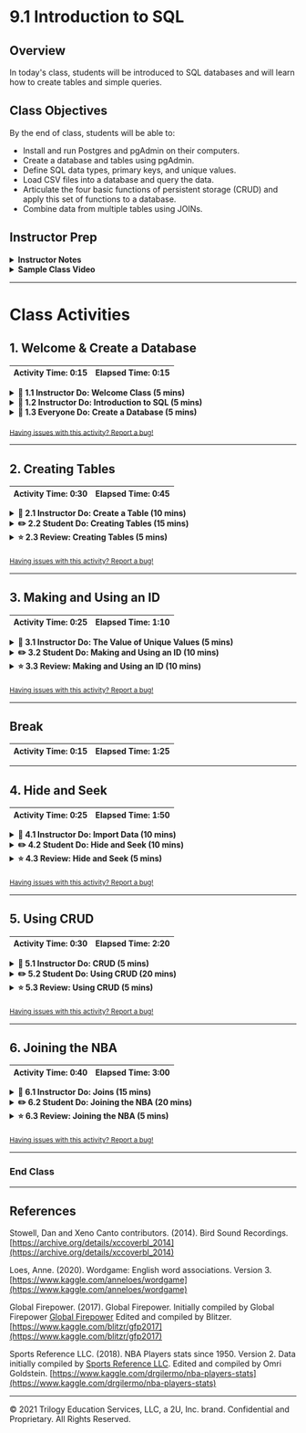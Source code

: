 # 9.1 Introduction to SQL

## Overview

In today's class, students will be introduced to SQL databases and will learn how to create tables and simple queries.

## Class Objectives

By the end of class, students will be able to:

- Install and run Postgres and pgAdmin on their computers.
- Create a database and tables using pgAdmin.
- Define SQL data types, primary keys, and unique values.
- Load CSV files into a database and query the data.
- Articulate the four basic functions of persistent storage (CRUD) and apply this set of functions to a database.
- Combine data from multiple tables using JOINs.

## Instructor Prep

<details>
  <summary><strong>Instructor Notes</strong></summary>

* **Important:** Before today's class, send out [instructions](../Supplemental/InstallationGuides) for installing PostgreSQL and pgAdmin. Students should install these before class (these are the same guides that were shared prior to class last week).

* Today's class will be challenging. In this lesson, a series of activities will introduce students to programming with SQL using Postgres and pgAdmin. The pace of today's class will be quick as students absorb learning a new UI and programming language simultaneously.

* Because this lesson introduces more than one new concept, circulate through the class during student activities to assist those who appear frustrated or stuck. Some students may already have experience with SQL; embrace these students' knowledge of the language and have them assist students who are not yet familiar with SQL.

* This lesson introduces new content rapidly. Students may express frustration at learning a new interface and programming language simultaneously. Explain to students that while the learning curve may be steep at first, SQL experience is highly sought-after and well worth the effort required to become comfortable with it.

* Please reference our [Student FAQ](../../../05-Instructor-Resources/README.md#unit-09-sql) for answers to questions frequently asked by students of this program. If you have any recommendations for additional questions, feel free to log an issue or a pull request with your desired additions.

* Have your TAs keep track of time with the [Time Tracker](TimeTracker.xlsx).

* Lastly, as a reminder these slideshows are for instructor use only - when distributing slides to students, please first export the slides to a PDF file. You may then send out the PDF file.

</details>

<details>
  <summary><strong>Sample Class Video</strong></summary>

* To view an example class lecture visit (Note video may not reflect latest lesson plan): [Class Video](https://codingbootcamp.hosted.panopto.com/Panopto/Pages/Viewer.aspx?id=81ffed52-f826-4990-8f2e-aa86002eff14)

</details>

- - -

# Class Activities

## 1. Welcome & Create a Database

| Activity Time:       0:15 |  Elapsed Time:      0:15  |
|---------------------------|---------------------------|

<details>
  <summary><strong>📣 1.1 Instructor Do: Welcome Class (5 mins)</strong></summary>

* Open the [slideshow](https://docs.google.com/presentation/d/1IhtPr1-L0J-AAToJeO8THcFPQhCwO2XlWkDJt7cXoKo/edit?usp=sharing) and use slides 1-4 to welcome students to this lesson.

* Welcome students to class and congratulate them on making it through the project week. They have come very far since the beginning of the course and should feel proud of what they have accomplished so far!

* Go over the learning outcomes for the SQL unit and today's class objectives. (Slides 3-4)

* Tell students that today's lesson will introduce them to one of the most popular programming languages used when working with databases: SQL. SQL programmers are in high demand, so this is an important language to understand. SQL allows us to manipulate and mine data as well as access large amounts of data with ease.

</details>

<details>
  <summary><strong>📣 1.2 Instructor Do: Introduction to SQL (5 mins)</strong></summary>

* Before diving into the lesson's activities, open the [slideshow](https://docs.google.com/presentation/d/1IhtPr1-L0J-AAToJeO8THcFPQhCwO2XlWkDJt7cXoKo/edit?usp=sharing) and use slides 5-8 to go over the purpose of SQL.

  * SQL (often pronounced "sequel") stands for Structured Query Language. It is a powerful programming tool designed to allow programmers to create, populate, manipulate, and access databases, as well as provide programmers with an easy method for dealing with server-side storage.

  * Data using SQL is stored in tables on the server, much like spreadsheets you would create in Microsoft Excel. This makes the data easy to visualize and search.

  * PostgreSQL (usually referred to as "Postgres") is an object-relational database system that uses the SQL language.

  * pgAdmin is the management tool used for working with Postgres. It simplifies creation, maintenance, and use of database objects.

* Send out the [Student Guide](../StudentGuide.md) containing this week's objectives as well as resource links.

* Send out the [SQL Reference Guide](../Supplemental/SQL_reference_guide.pdf) for students to use as a reference during the activities this week.

</details>

<details>
  <summary><strong>🎉 1.3 Everyone Do: Create a Database (5 mins)</strong></summary>

* Begin by verifying that everyone has successfully installed pgAdmin and Postgres. Everyone should have completed this step prior to today's class.

* Open the [slideshow](https://docs.google.com/presentation/d/1IhtPr1-L0J-AAToJeO8THcFPQhCwO2XlWkDJt7cXoKo/edit?usp=sharing) and use slides 9-10 to show students how to create a database in pgAdmin.

  * Open pgAdmin in a new browser window and ensure that everyone is able to follow along and view their new server in the browser.

    ![browser-view.png](Images/browser-view.png)

* Walk the class through the steps to create a database using pgAdmin.

  * In the pgAdmin editor, right-click the newly established server to create a new database.

  * From the menu, select **Create**, and then select **Database** to create a new database.

  ![create_database.png](Images/create_database.png)

  * Enter **animals_db** as the database name. Make sure the owner is set as the default postgres, and then click **Save**.

  ![animals_db.png](Images/animals_db.png)

* At this point, show students that there is a new database listed in the left-hand menu. Explain that the new database, `animals_db`, is not yet connected to the server. Simply clicking on the database will create a connection to Postgres.

  ![new_db.png](Images/new_db.png)

* Answer any questions before moving on.

</details>

<sub>[Having issues with this activity? Report a bug!](hhttps://bit.ly/3dOBlK5)</sub>

- - -

## 2. Creating Tables

| Activity Time:       0:30 |  Elapsed Time:      0:45  |
|---------------------------|---------------------------|

<details>
  <summary><strong>📣 2.1 Instructor Do: Create a Table (10 mins)</strong></summary>

* Now that there is a database on the server, it's time to dig into the real meat of SQL and start creating tables within the new database!

* Open the [slideshow](https://docs.google.com/presentation/d/1IhtPr1-L0J-AAToJeO8THcFPQhCwO2XlWkDJt7cXoKo/edit?usp=sharing) and use slides 11-16 to assist students to understand how to create tables in SQL.

* From the left-hand menu in pgAdmin, right-click **animals_db** and select **Query Tool**.

  **Note:** You can also select **Query Tool** from the Tools drop-down menu at the top of the screen. (See second screenshot below.)

  ![query_tool.png](Images/query_tool.png)

  ![tools_dropdown.png](Images/tool_dropdown.png)

* Explain to students that this is how to access the code editor.

* Type the following lines of code, explaining each line:

  ```sql
  CREATE TABLE people (
    name VARCHAR(30) NOT NULL,
    has_pet BOOLEAN DEFAULT false,
    pet_type VARCHAR(10) NOT NULL,
    pet_name VARCHAR(30),
    pet_age INT
  );
  ```

  * `CREATE TABLE people (<COLUMNS>);` creates a table called `people` with the columns listed within the parentheses.

  * `name VARCHAR(30) NOT NULL` creates a  `name` column, which can hold character strings of up to 30 characters and will not allow null fields.

  * The `NOT NULL` constraint requires the name field to have a value specified.

  * `pet_type VARCHAR(10) NOT NULL,` creates a `pet_type` in the same manner as the `name` column is created. The only difference is the number of characters allowed in the column.

  * `has_pet BOOLEAN DEFAULT false` creates a `has_pet` column that holds either true or false values, though the default value is now set as false.

  * `pet_name VARCHAR(30)` creates a `pet_name` column, which can hold character strings of up to 30 characters and will allow null fields.

  * `pet_age INT` creates a`pet_age` column, which can hold whole numbers.

  * **Note:** Be sure to point out the semicolon at the end of the statement, which tells pgAdmin that this line of code has concluded.

* After reviewing the code, click the play icon to run the script. Make a note of the Messages tab at the bottom of the screen.

  ![lightning_bolt.png](Images/lightning_bolt.png)

* Demonstrate that the structure of a table can be visualized using `SELECT * FROM <table name>;`.  Point out the error message that now appears at the bottom of the page.

  * Explain that SQL data is persistent; it is not deleted or overwritten when identical commands are run unless specifically commanded. This means that when a database or table is created with a  name identical to one that already exists, an error will occur telling the user that the database or table already exists.

  * Ask the class how to avoid this kind of error. Students may respond that they can simply delete the offending line of code and then run the commands again. Explain that while this method would work, deleting working code is not a best practice.

  * Show the class an alternative method: Highlight the lines of code to run, and then click the play icon to run only the highlighted selection. This method of running SQL code is preferable to deleting previous code.

    ![Select.png](Images/Select.png)

* Point out that the structure of a table can be visualized using `SELECT * FROM <table name>;`.

  * Explain that using the asterisk in this manner tells pgAdmin to select all fields from the table.

  * In the future, students will be able to view the structure of their table, and all of the values contained within it, using this same line of code.

* Type the following code while explaining what it does line by line.

  ```sql
  INSERT INTO people (name, has_pet, pet_type, pet_name, pet_age)
  VALUES ('Jacob', true, 'dog', 'Misty', 10),
    ('Ahmed', true, 'rock', 'Rockington', 100),
    ('Peter', true, 'cat', 'Franklin', 2),
    ('Dave', true, 'dog', 'Queso', 1);

  SELECT *
  FROM people;
  ```

  * This code operates as it reads: it inserts data into the `people` table and then specifies the columns in which data will be entered.

  * The `VALUES` line places the data contained in the parentheses into the corresponding columns listed after the `INSERT INTO` statement.

  * Note: Single quotations must be used for insert strings; otherwise, an error will result.

* Use the following code to query the table, extracting only the `pet_name`.

  ```sql
  SELECT pet_name
  FROM people;
  ```

  * Explain that specifying a column name in the `SELECT` statement will return only the data contained in that field.

* Filter the queried data to display only dogs younger than 5.

  ```sql
  SELECT pet_type, pet_name
  FROM people
  WHERE pet_type = 'dog'
  AND pet_age < 5;
  ```

* Explain the following points:

  * The `SELECT` clause can specify more than one column.

  * Data is filtered by using additional clauses such as `WHERE` and `AND`.

  * The `WHERE` clause will extract only the data that meets the condition specified. `AND` adds a second condition to the original clause, further refining the query.

</details>

<details>
  <summary><strong>✏️ 2.2 Student Do: Creating Tables (15 mins)</strong></summary>

* Open the [slideshow](https://docs.google.com/presentation/d/1IhtPr1-L0J-AAToJeO8THcFPQhCwO2XlWkDJt7cXoKo/edit?usp=sharing) and use slides 17-19 to present this activity to the class.

* In this activity, students will use pgAdmin to recreate and query a table from an image provided.

**Instructions:** [README.md](Activities/03-Stu_Creating_Tables/README.md)

</details>

<details>
  <summary><strong>⭐ 2.3 Review: Creating Tables (5 mins)</strong></summary>

* Open the [slideshow](https://docs.google.com/presentation/d/1IhtPr1-L0J-AAToJeO8THcFPQhCwO2XlWkDJt7cXoKo/edit?usp=sharing) and use slide 20 to assist you to review the activity.

* **File:** [stu_creating_tables.sql](Activities/03-Stu_Creating_Tables/Solved/stu_creating_tables.sql)

* Create a new database named `city_info` in pgAdmin. Then use the query tool to copy and paste, or live code, the solution from `stu_creating_tables.sql`.

  * To create a new table, remind students to specify the data type for each column.

    ```sql
    CREATE TABLE cities (
      city VARCHAR(30) NOT NULL,
      state VARCHAR(30) NOT NULL,
      population INT
    );
    ```

* Insert multiple rows of data into the new table.

  * Point out to students that each column is specified in the `INSERT INTO` clause, and the values are inserted in the same order.

  * To make the code easier to read, each row of values is on its own line, separated by a comma.

    ```sql
    INSERT INTO cities (city, state, population)
    VALUES ('Alameda', 'California', 79177),
      ('Mesa', 'Arizona', 496401),
      ('Boerne', 'Texas', 16056),
      ('Anaheim', 'California', 352497),
      ('Tucson', 'Arizona', 535677),
      ('Garland', 'Texas', 238002);
    ```

* Create a query to view the data using the `SELECT` clause.

  ```sql
  SELECT *
  FROM cities;
  ```

  * Point out the syntax here. Even though the code can fit on a single line, it's good practice to split it up over two lines instead. This way, the code is easier to read when more advanced queries are created.

* Using the `SELECT` clause again, query the data to return only the cities in the table.

  ```sql
  SELECT city
  FROM cities;
  ```

* Explain to students that the first bonus question incorporates a `WHERE` clause, which further filters the data.

  * The `WHERE` clause is used to search for specific data within a database. In this case, we are extracting only the records that meet the specified condition.

  * In the line `WHERE state = 'Arizona';` we are specifying Arizona in the state column.

    ```sql
    SELECT city, state
    FROM cities
    WHERE state = 'Arizona';
    ```

* Demonstrate the solution to the second bonus question.

  * Point out to students that the `WHERE` clause is highly customizable, such as with the use of the `<` operator.

    ```sql
    SELECT *
    FROM cities
    WHERE population < 100000;
    ```

* Walk through the solution to the third and final bonus question.

  * Explain to students that queries can be filtered even further with the `AND` clause. This clause allows users to specify more than one condition in their query.

    ```sql
    SELECT *
    FROM cities
    WHERE population < 100000
    AND state = 'California';
    ```

* Answer any questions before moving on.

</details>

<sub>[Having issues with this activity? Report a bug!](https://bit.ly/349SdXi)</sub>

- - -

## 3. Making and Using an ID

| Activity Time:       0:25 |  Elapsed Time:      1:10  |
|---------------------------|---------------------------|

<details>
  <summary><strong>📣 3.1 Instructor Do: The Value of Unique Values (5 mins)</strong></summary>

* Open the [slideshow](https://docs.google.com/presentation/d/1IhtPr1-L0J-AAToJeO8THcFPQhCwO2XlWkDJt7cXoKo/edit?usp=sharing) and use slides 21-24 to present the class to Unique Values.

* **File:** [values_of_uniques.sql](Activities/04-Ins_Values_of_Uniques/Solved/values_of_uniques.sql)

* Using the `people` table from the `animals_db` database, insert the duplicate data below into the table and then visualize the table with the new information.

  ```sql
  INSERT INTO people (name, has_pet, pet_type, pet_name, pet_age)
  VALUES ('Ahmed', true, 'rock', 'Rockington', 100);

  SELECT *
  FROM people;
  ```

  * Duplicate data is a real-world occurrence (and an eyesore). Demonstrate how to remove the rows containing the string `Ahmed` in the `name` column.

    ```sql
    DELETE FROM people
    WHERE name = 'Ahmed';
    ```

  * The duplicate was deleted, but so was the original row. That's a little annoying. Make sure the class understands why this happened.

  * Because the name Ahmed appears twice in the table, SQL assumes that the user wants to delete every column containing that name; it doesn't understand that the user is simply trying to remove the duplicate row.

  * To prevent this kind of thing from occurring, programmers will often want to create a column that automatically populates each new row with unique data. This allows them to select and modify that row more easily.

* Remove the `people` table by running the following line of code:

  ```sql
  -- Delete the table "people"
  DROP TABLE people;
  ```

* Copy the following code from the `values_of_uniques.sql` file and paste it in the pgAdmin editor.

  ```sql
  -- Re-create the table "people" within animals_db
  CREATE TABLE people (
    id SERIAL PRIMARY KEY,
    name VARCHAR(30) NOT NULL,
    has_pet BOOLEAN DEFAULT false,
    pet_type VARCHAR(10) NOT NULL,
    pet_name VARCHAR(30),
    pet_age INT
  );

  -- Insert data into the table
  INSERT INTO people (name, has_pet, pet_type, pet_name, pet_age)
  VALUES ('Jacob', true, 'dog', 'Misty', 10),
    ('Ahmed', true, 'rock', 'Rockington', 100),
    ('Ahmed', true, 'rock', 'Rockington', 100),
    ('Peter', true, 'cat', 'Franklin', 2),
    ('Dave', true, 'dog', 'Queso', 1),
    ('Dave', true, 'dog', 'Pringles', 7);

  -- Query all fields from the table
  SELECT *
  FROM people;
  ```

  * Explain that a *primary key* uniquely identifies a row.

  * `SERIAL` generates a new value for each inserted record in the table. By default, the starting value is 1, and it will increase by 1 for each new record. When using `SERIAL` with our unique `PRIMARY KEY`, we automatically get unique, incrementing values for each table row.

  * Point out that because values will automatically increment, each row's ID is guaranteed to be unique. This ensures that SQL does not identify and update the wrong row when CRUD—Create, Read, Update, Delete—statements are implemented.

  * Point out that the `INSERT` statements have not changed, as they do not need to insert data specifically into the `id` column. SQL automatically provides a value for this column, fulfilling the uniqueness constraint by automatically incrementing the last value used as an ID.

  * The data type for the `id` column is automatically assigned as an integer.

* One entry in the table is incorrect: one of the Daves has the wrong `pet_name` and `pet_age`. We need to update the `pet_name` from Pringles to Rocket and the `pet_age` from 7 to 8.

  * To avoid issues with updating multiple rows, it's best to update by ID. First, query by name to find the ID for the row we want to update.

    ```sql
    SELECT id, name, pet_name, pet_age
    FROM people
    WHERE name = 'Dave';
    ```

  * This will return all rows that contain the name Dave, including the `id`, `pet_name`, and `pet_age` columns.

  * Next, we can select and update the `pet_name` from Pringles to Rocket and the `pet_age` from 7 to 8 based on the row's unique ID.

    ```sql
    UPDATE people
    SET has_pet = true, pet_name = 'Rocket', pet_age = 8
    WHERE id = 6;
    ```

  * Note that, similar to a query, the `WHERE` statement is used to pinpoint the data we want to change. In this case, the `id` column is used to select the unique row we want to affect.

  * Duplicate data is also easier to remove with the use of a unique ID. With the following code, remove the duplicate data.

    ```sql
    DELETE FROM people
    WHERE id = 3;
    ```

  * This does precisely what was desired: duplicate data is deleted, and original data is preserved.

* Answer any remaining questions before moving on.

</details>

<details>
  <summary><strong>✏️ 3.2 Student Do: Making and Using an ID (10 mins)</strong></summary>

* Open the [slideshow](https://docs.google.com/presentation/d/1IhtPr1-L0J-AAToJeO8THcFPQhCwO2XlWkDJt7cXoKo/edit?usp=sharing) and use slides 25-26 to present this activity to the class.

In this activity, students will recreate a table and then query, insert, and update data.

**Instructions:** [README.md](Activities/05-Stu_Making_IDs/README.md)

</details>

<details>
  <summary><strong>⭐ 3.3 Review: Making and Using an ID (10 mins)</strong></summary>

* Open the [slideshow](https://docs.google.com/presentation/d/1IhtPr1-L0J-AAToJeO8THcFPQhCwO2XlWkDJt7cXoKo/edit?usp=sharing) and use slide 27 to assist you to review the activity.

* **File:** [making_ids.sql](Activities/05-Stu_Making_IDs/Solved/making_ids.sql)

* Open `making_ids.sql` and copy the code into pgAdmin.

* Go over the lines of code used to create the ID and set it as the primary key. Make sure the class understands how this works, and explain how useful this will be in this week's homework.

* Review how to create a new column using the `ALTER TABLE` and `ADD COLUMN` statements. Explain that adding the column name and data type is completed in the same manner as creating a new table.

* Answer any questions before moving on.

</details>

<sub>[Having issues with this activity? Report a bug!](https://bit.ly/2X8Y65k)</sub>

- - -

## Break

| Activity Time:       0:15 |  Elapsed Time:      1:25  |
|---------------------------|---------------------------|

- - -

## 4. Hide and Seek

| Activity Time:       0:25 |  Elapsed Time:      1:50  |
|---------------------------|---------------------------|

<details>
  <summary><strong>📣 4.1 Instructor Do: Import Data (10 mins)</strong></summary>

* Open the [slideshow](https://docs.google.com/presentation/d/1IhtPr1-L0J-AAToJeO8THcFPQhCwO2XlWkDJt7cXoKo/edit?usp=sharing) and use slides 29-32 to introduce how to import data to the class.

* **Files:**

  * [birdsong.csv](Activities/06-Ins_Importing_Data/Resources/birdsong.csv)

  * [importing_data.sql](Activities/06-Ins_Importing_Data/Solved/importing_data.sql)

* So far, the class has created their own tables and values manually using SQL code. As one might imagine, this process can be tedious when translating large datasets from external sources. Thankfully, pgAdmin includes a built-in import tool that can take CSV files and easily import their data into tables.

* Return to pgAdmin and create a new database called `Miscellaneous_DB`.

* Open the CSV file within an integrated development environment, such as Excel, to show the dataset that will be imported. Be sure to point out that the first row of this dataset includes headers.

  * Open a query tool within `Miscellaneous_DB` and create a table named `bird_song`.

  * Using the code from `importing_data.sql`, create the columns necessary to import the data. Point out that the columns created match the data in the CSV file.

  * Once the table and columns have been created, right-click **Miscellaneous_DB** from the left-hand menu and select **Refresh**.

  * Scroll down to Schemas and expand that menu, and then expand the Tables menu.

    ![table-expand.png](Images/table-expand.png)

  * Right-click the new table and select **Import/Export** from the menu.

    ![import-export.png](Images/import-export.png)

* In the Options tab, complete the following steps:

  * Slide the Import/Export tab to **Import**.

  * Click on the dot menu to navigate to the `birdsong.csv` file on your computer.

  * Slide the Header tab to **Yes**.

  * Select the comma from the drop-down menu to set it as the Delimiter.

  * Leave the other fields as they are, and then click **OK**.

  ![import.png](Images/import.png)

* In the query tool, rerun `SELECT * FROM birdsong` to verify that data has been imported.

* Let the class know that the bigger a dataset is, the longer it will take for pgAdmin to import values.

</details>

<details>
  <summary><strong>✏️ 4.2 Student Do: Hide and Seek (10 mins)</strong></summary>

* Open the [slideshow](https://docs.google.com/presentation/d/1IhtPr1-L0J-AAToJeO8THcFPQhCwO2XlWkDJt7cXoKo/edit?usp=sharing) and use slides 33-34 to present this activity to the class.

In this activity, students will create a new table and import data from a CSV file.

* **Files:**

  * [WordAssociation_AC.csv](Activities/07-Stu_Hide_and_Seek/Resources/WordAssociation_AC.csv)

  * [WordAssociation_BC.csv](Activities/07-Stu_Hide_and_Seek/Resources/WordAssociation_BC.csv)

* **Instructions:** [README.md](Activities/07-Stu_Hide_and_Seek/README.md)

</details>

<details>
  <summary><strong>⭐ 4.3 Review: Hide and Seek (5 mins)</strong></summary>

* Open the [slideshow](https://docs.google.com/presentation/d/1IhtPr1-L0J-AAToJeO8THcFPQhCwO2XlWkDJt7cXoKo/edit?usp=sharing) and use slide 35 to assist you to review the activity.

* **File:** [hide_and_seek.sql](Activities/07-Stu_Hide_and_Seek/Solved/hide_and_seek.sql)

* Open pgAdmin and paste the code from `hide_and_seek.sql` into the editor. Explain the following:

  * Although the CSV data does not contain an `id` column, when we specify `SERIAL PRIMARY KEY` while creating the table, IDs will automatically be assigned to each row.

  * To view a range of data, we can use a combination of `WHERE` and `AND` statements.

  * To collect data that exists in either one column or another, the `OR` statement is included in the query.

* Walk through the solutions to the bonus questions, touching on the following points:

  * After importing the second table, we can specify a source with the `WHERE` statement.

  * `AND` statements can be used more than once for more specific results.

* Answer any questions before moving on.

</details>

<sub>[Having issues with this activity? Report a bug!](https://bit.ly/39EEOYm)</sub>

- - -

## 5. Using CRUD

| Activity Time:       0:30 |  Elapsed Time:      2:20  |
|---------------------------|---------------------------|

<details>
  <summary><strong>📣 5.1 Instructor Do: CRUD (5 mins)</strong></summary>

* Open the [slideshow](https://docs.google.com/presentation/d/1IhtPr1-L0J-AAToJeO8THcFPQhCwO2XlWkDJt7cXoKo/edit?usp=sharing) and use slides 36-38 to introduce CRUD to the class.

* Return to the slideshow and begin to explain CRUD operations.

  * CRUD, while an unusual acronym, is a set of tools that are persistently used throughout programming. CRUD stands for Create, Read, Update, and Delete.

* Engage the class in a discussion by asking them to provide examples of CRUD operations.

* In today's class, each of the operations has been in use. Students have:

  * Created data in a table with the `INSERT` statement.

  * Read data with the use of `SELECT`.

  * Updated a table's data using `UPDATE`.

  * Deleted data using `DELETE`.

* Introduce the class to an additional method of reading the data: wildcards.

  * A wildcard is a character—either a percentage sign or an underscore—that takes the place of one or more characters in a query.

  * The keyword `LIKE` indicates the use of a wildcard in a query.

  * The percentage sign (%) signifies that zero, one, or multiple characters will be substituted in a query.

    * For example, in the query `WHERE last_name LIKE 'Will%';` all names in the database beginning with "Will" will be returned, no matter the length.

  * When using the underscore as a wildcard, only a single character is replaced in the query.

  * In the line `WHERE first_name LIKE '_AN';`, only three-lettered names ending with "an" will be returned.

* Answer any questions before moving on.

</details>

<details>
  <summary><strong>✏️ 5.2 Student Do: Using CRUD (20 mins)</strong></summary>

* Open the [slideshow](https://docs.google.com/presentation/d/1IhtPr1-L0J-AAToJeO8THcFPQhCwO2XlWkDJt7cXoKo/edit?usp=sharing) and use slides 39-40 to present this activity to the class.

* In this activity, students will utilize CRUD operations (Create, Read, Update, Destroy) on the provided data.

* **Files:**
  * [schema.sql](Activities/08-Stu_CRUD/Resources/schema.sql)

  * [GlobalFirePower.csv](Activities/08-Stu_CRUD/Resources/GlobalFirePower.csv)

* **Instructions:** [README.md](Activities/08-Stu_CRUD/README.md)

* Let the class know that they will be using the `WHERE` clause in this activity.

* This activity will require students to do some research. Links are provided to help them search for solutions to problems they are likely to encounter.

</details>

<details>
  <summary><strong>⭐ 5.3 Review: Using CRUD (5 mins)</strong></summary>

* Open the [slideshow](https://docs.google.com/presentation/d/1IhtPr1-L0J-AAToJeO8THcFPQhCwO2XlWkDJt7cXoKo/edit?usp=sharing) and use slide 41 to assist you to review the activity.

* **Files:**

  * [schema.sql](Activities/08-Stu_CRUD/Resources/schema.sql)

  * [using_crud.sql](Activities/08-Stu_CRUD/Solved/using_crud.sql)

  * [GlobalFirePower.csv](Activities/08-Stu_CRUD/Resources/GlobalFirePower.csv)

* Open a query tool in `Miscellaneous_DB` and copy and paste the code from `schema.sql` to create a new table named `firepower`. Go over the following:

  * Refresh the table list, and then import the data from `GlobalFirePower.csv` into the new table.

  * First, alter the table to add an `id`.

  * Deletions and updates are made where the conditions are met.

  * Multiple averages can be selected at once.

  * Values can be inserted into the table even though not every value is filled out.

  * Finally, select all values to show the newly added country.

</details>

<sub>[Having issues with this activity? Report a bug!](https://bit.ly/39JCgYO)</sub>

- - -

## 6. Joining the NBA

| Activity Time:       0:40 |  Elapsed Time:      3:00  |
|---------------------------|---------------------------|

<details>
  <summary><strong>📣 6.1 Instructor Do: Joins (15 mins)</strong></summary>

* Open the [slideshow](https://docs.google.com/presentation/d/1IhtPr1-L0J-AAToJeO8THcFPQhCwO2XlWkDJt7cXoKo/edit?usp=sharing) and use slides 42-44 to introduce joins to the class.

* **Files:**

  * [joins.sql](Activities/09-Ins_Joins/Solved/joins.sql)

  * [players.csv](Activities/09-Ins_Joins/Resources/players.csv)

  * [matches.csv](Activities/09-Ins_Joins/Resources/matches.csv)

* Students may recall working with merges and joins to combine datasets during the Pandas module. While SQL is a vastly different language than Python, it also includes the functionality to merge tables.

* Create two new tables in `Miscellaneous_DB` in pgAdmin named `players` and `matches`.

  * Copy the code from `joins.sql` to create the tables, and then import the corresponding data from `players.csv` and `matches.csv`.

  * Remember to refresh the database; newly created tables will not immediately appear.

  * Point out that both tables have matching values within the `player_id` column of the `players` table and the `loser_id`/`winner_id` columns of the `matches` table.

  * Because there are common values, it is possible to join these tables together. For example:

    ```sql
    INNER JOIN players ON
    players.player_id=matches.loser_id;
    ```

  * From the `joins.sql` file, copy and paste the code performing an `inner join` on the two tables:

    ```sql
    SELECT players.first_name, players.last_name, players.hand, matches.loser_rank
    FROM matches
    INNER JOIN players ON
    players.player_id=matches.loser_id;
    ```

  * Note: Some students may have advanced knowledge of SQL queries and use aliases in their solutions. Using aliases is not necessary for today's activities; they will be covered more comprehensively in the next class.

    ```sql
    -- Advanced INNER JOIN solution
    SELECT p.first_name, p.last_name, p.hand, m.loser_rank
    FROM matches AS m
    INNER JOIN players AS p ON
    p.player_id=m.loser_id;
    ```

  * Point out one significant difference between SQL joins and Python joins: in SQL joins, the columns that should be viewed after the join must be declared in the initial `SELECT` statement.

    ![inner-join.png](Images/inner-join.png)

* There are five primary types of joins that can be used with PostgreSQL:

  * `INNER JOIN` returns records that have matching values in both tables.

  * `LEFT JOIN` returns all records from the left table and the matched records from the right table.

  * `RIGHT JOIN` returns all records from the right table and the matched records from the left table.

  * `CROSS JOIN` returns records that match every row of the left table with every row of the right table. This type of join has the potential to make very large tables.

  * `FULL OUTER JOIN` places null values within the columns that do not match between the two tables, after an inner join is performed.

* Send out the link to this explanation of Postgres [joins](https://www.tutorialspoint.com/postgresql/postgresql_using_joins.htm) for students to study.

* Demonstrate a couple of different joins that can be performed. Then answer any questions before moving on to the next activity.

</details>

<details>
  <summary><strong>✏️ 6.2 Student Do: Joining the NBA (20 mins)</strong></summary>

* Open the [slideshow](https://docs.google.com/presentation/d/1IhtPr1-L0J-AAToJeO8THcFPQhCwO2XlWkDJt7cXoKo/edit?usp=sharing) and use slides 45-47 to present this activity to the class.

* In this activity, students will be using joins to query NBA player seasonal statistics.

* **Files:**

  * [Players.csv](Activities/10-Stu_Joins/Resources/Players.csv)

  * [Seasons_Stats.csv](Activities/10-Stu_Joins/Resources/Seasons_Stats.csv)

  * [schema.sql](Activities/10-Stu_Joins/Resources/schema.sql)

* **Instructions:** * [README.md](Activities/10-Stu_Joins/README.md)

</details>

<details>
  <summary><strong>⭐ 6.3 Review: Joining the NBA (5 mins)</strong></summary>

* Open the [slideshow](https://docs.google.com/presentation/d/1IhtPr1-L0J-AAToJeO8THcFPQhCwO2XlWkDJt7cXoKo/edit?usp=sharing) and use slide 48 to assist you to review the activity.

* **File:** [joining_the_nba.sql](Activities/10-Stu_Joins/Solved/joining_the_nba.sql)

* Using the schema.sql file and the query tool, create two new tables named `players` and `seasons_stats` using the data in `Players.csv` and `Seasons_Stats.csv`.

* Open `joining_the_nba.sql` and copy the code. Then open a new query tool and paste the solution into the editor. Review the solution, explaining the following:

  * Since the selected data comes from two different tables, the naming convention is `table_name.column_name`.

  * Next, determine which table to select from and which table to `INNER JOIN` with. Remember, the inner join only selects data that has matching values in both tables.

  * Finally, determine the key both tables will join on. For example, to join the two tables by using the `id` and an `INNER JOIN`, select the data columns to be viewed from both tables, and then specify which columns the tables will be connected by.

    ```sql
    SELECT players.id,
      players.player,
      players.height,
      players.weight,
      players.college,
      players.born,
      seasons_stats.position,
      seasons_stats.tm
    FROM players
    INNER JOIN seasons_stats ON
    players.id = seasons_stats.player_id;
    ```

* Answer any questions before ending class.

</details>

<sub>[Having issues with this activity? Report a bug!](https://bit.ly/2xNujEy)</sub>

- - -

### End Class

- - -

## References

Stowell, Dan and Xeno Canto contributors. (2014). Bird Sound Recordings. [https://archive.org/details/xccoverbl_2014](https://archive.org/details/xccoverbl_2014)

Loes, Anne. (2020). Wordgame: English word associations. Version 3. [https://www.kaggle.com/anneloes/wordgame](https://www.kaggle.com/anneloes/wordgame)


Global Firepower. (2017). Global Firepower. Initially compiled by Global Firepower [Global Firepower](https://www.globalfirepower.com) Edited and compiled by Blitzer. [https://www.kaggle.com/blitzr/gfp2017](https://www.kaggle.com/blitzr/gfp2017)

Sports Reference LLC. (2018). NBA Players stats since 1950. Version 2. Data initially compiled by [Sports Reference LLC](https://www.basketball-reference.com). Edited and compiled by Omri Goldstein. [https://www.kaggle.com/drgilermo/nba-players-stats](https://www.kaggle.com/drgilermo/nba-players-stats)

- - -

© 2021 Trilogy Education Services, LLC, a 2U, Inc. brand. Confidential and Proprietary. All Rights Reserved.
